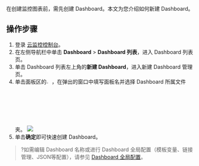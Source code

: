 在创建监控图表前，需先创建 Dashboard。本文为您介绍如何新建 Dashboard。

## 操作步骤

1. 登录 [云监控控制台](https://console.cloud.tencent.com/monitor)。
2. 在左侧导航栏中单击 **Dashboard** > **Dashboard 列表**，进入 Dashboard 列表页。
3. 单击 Dashboard 列表左上角的**新建 Dashboard**，进入新建 Dashboard 管理页。
4. 单击面板区的<img src="https://main.qcloudimg.com/raw/4faa1888e40f4ae2f153ce82163988a7.png"  style="margin:0;" width="3%">，在弹出的窗口中填写面板名并选择 Dashboard 所属文件夹。
   ![](https://main.qcloudimg.com/raw/86fdfa7904029299afa8bfbf50f34da4.png)
5. 单击**确定**即可快速创建 Dashboard。

> ?如需编辑 Dashboard 名称或进行 Dashboard 全局配置（模板变量、链接管理、JSON等配置），请参见 [Dashboard 全局配置](https://cloud.tencent.com/document/product/248/46763)。


